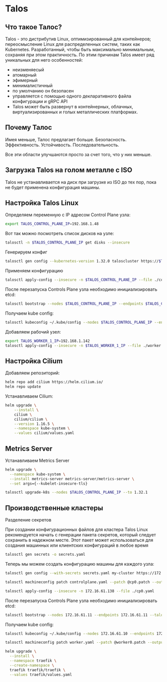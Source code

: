 # Talos

## Что такое Талос?

Talos - это дистрибутив Linux, оптимизированный для контейнеров;
переосмысление Linux для распределенных систем, таких как Kubernetes.
Разработанный, чтобы быть максимально минимальным, сохраняя при этом практичность.
По этим причинам Talos имеет ряд уникальных для него особенностей:

- неизменяесый
- атомарный
- эфимерный
- минималистичный
- по умолчанию он безопасен
- управляется с помощью одного декларативного файла конфигурации и gRPC API
- Talos может быть развернут в контейнерных, облачных, виртуализированных и голых металлических платформах.

## Почему Талос

Имея меньше, Талос предлагает больше. Безопасность. Эффективность. Устойчивость. Последовательность.

Все эти области улучшаются просто за счет того, что у них меньше.

## Загрузка Talos на голом металле с ISO

Talos не устанавливается на диск при загрузке из ISO до тех пор, пока не будет применена конфигурация машины.

## Настройка Talos Linux

Определяем переменную с IP адресом Control Plane узла:

```sh
export TALOS_CONTROL_PLANE_IP=192.168.1.48
```

Вот так можно посмотреть список дисков на узле:

```sh
talosctl -n $TALOS_CONTROL_PLANE_IP get disks --insecure
```

Генерируем конфиг

```sh
talosctl gen config --kubernetes-version 1.32.0 taloscluster https://$TALOS_CONTROL_PLANE_IP:6443 --config-patch @patch.yaml
```

Применяем конфигурацию

```sh
talosctl apply-config --insecure -n $TALOS_CONTROL_PLANE_IP --file ./controlplane.yaml
```

После перезапуска Controls Plane узла необходимо инициализировать etcd:

```sh
talosctl bootstrap --nodes $TALOS_CONTROL_PLANE_IP --endpoints $TALOS_CONTROL_PLANE_IP --talosconfig=./talosconfig
```

Получаем kube config:

```sh
talosctl kubeconfig ~/.kube/config --nodes $TALOS_CONTROL_PLANE_IP --endpoints $TALOS_CONTROL_PLANE_IP --talosconfig ./talosconfig
```

Добавляем рабочий узел:

```sh
export TALOS_WORKER_1_IP=192.168.1.142
talosctl apply-config --insecure -n $TALOS_WORKER_1_IP --file ./worker.yaml
```

## Настройка Cilium

Добавляем репозиторий:

```sh
helm repo add cilium https://helm.cilium.io/
helm repo update
```

Устанавливаем Cilium:

```sh
helm upgrade \
    --install \
    cilium \
    cilium/cilium \
    --version 1.16.5 \
    --namespace kube-system \
    --values cilium/values.yaml
```

## Metrics Server

Устанавливаем Metrics Server

```sh
helm upgrade \
  --namespace kube-system \
  --install metrics-server metrics-server/metrics-server \
  --set args={--kubelet-insecure-tls}
```

```sh
talosctl upgrade-k8s --nodes $TALOS_CONTROL_PLANE_IP --to 1.32.1
```

## Производственные кластеры

Разделение секретов

При создании конфигурационных файлов для кластера Talos Linux рекомендуется начать с генерации пакета секретов,
который следует сохранить в надежном месте.
Этот пакет может использоваться для создания машинных или клиентских конфигураций в любое время

```sh
talosctl gen secrets -o secrets.yaml
```

Теперь мы можем создать конфигурацию машины для каждого узла:

```sh
talosctl gen config --with-secrets secrets.yaml my-cluster https://172.16.61.10:6443 --config-patch @patch.yaml
```

```sh
talosctl machineconfig patch controlplane.yaml --patch @cp0.patch --output cp0.yaml
```

```sh
talosctl apply-config --insecure -n 172.16.61.138 --file ./cp0.yaml
```

После перезапуска Controls Plane узла необходимо инициализировать etcd:

```sh
talosctl bootstrap --nodes 172.16.61.11 --endpoints 172.16.61.11 --talosconfig=./talosconfig
```

Получаем kube config:

```sh
talosctl kubeconfig ~/.kube/config --nodes 172.16.61.10 --endpoints 172.16.61.10 --talosconfig ./talosconfig
```

```sh
talosctl machineconfig patch worker.yaml --patch @worker0.patch --output worker0.yaml
```

```sh
helm upgrade \
  --install \
  --namespace traefik \
  --create-namespace \
  traefik traefik/traefik \
  --values traefik/values.yaml
```
